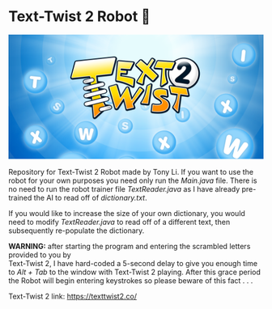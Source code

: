 # Text-Twist 2 Robot 🤖

![Alt Text](textTwistImage.png)


Repository for Text-Twist 2 Robot made by Tony Li.
If you want to use the robot for your own purposes you need only run the _Main.java_ file.
There is no need to run the robot trainer file _TextReader.java_ as I have already pre-trained
the AI to read off of _dictionary.txt_.

If you would like to increase the size of your own dictionary, you would need to
modify _TextReader.java_ to read off of a different text, then subsequently re-populate the dictionary. 

**WARNING:** after starting the program and entering the scrambled letters provided to you by
<br/> Text-Twist 2, I have hard-coded a 5-second delay to give you enough time to
_Alt + Tab_ to the window with Text-Twist 2 playing. After this grace period the
Robot will begin entering keystrokes so please beware of this fact . . . 


Text-Twist 2 link: https://texttwist2.co/